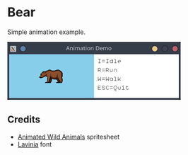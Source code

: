 # Bear

Simple animation example.

![alt text](screenshot.png)

## Credits

* [Animated Wild Animals][1] spritesheet
* [Lavinia][2] font

[1]: https://opengameart.org/content/animated-wild-animals
[2]: https://www.dafont.com/fr/lavinia.font
